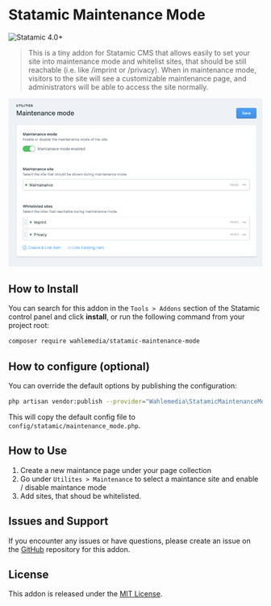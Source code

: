 <!-- statamic:hide -->

# Statamic Maintenance Mode

![Statamic 4.0+](https://img.shields.io/badge/Statamic-3.0+-FF269E?style=flat-square&link=https://statamic.com)

<!-- /statamic:hide -->

> This is a tiny addon for Statamic CMS that allows easily to set your site into maintenance mode and whitelist sites, that should be still reachable (i.e. like /imprint or /privacy). When in maintenance mode, visitors to the site will see a customizable maintenance page, and administrators will be able to access the site normally.

![settings](./docs/maintenance-settings.png)

## How to Install

You can search for this addon in the `Tools > Addons` section of the Statamic control panel and click **install**, or run the following command from your project root:

``` bash
composer require wahlemedia/statamic-maintenance-mode
```

## How to configure (optional)

You can override the default options by publishing the configuration:

```bash
php artisan vendor:publish --provider="Wahlemedia\StatamicMaintenanceMode\ServiceProvider" --tag=config
```

This will copy the default config file to `config/statamic/maintenance_mode.php`.

## How to Use

1. Create a new maintance page under your page collection
1. Go under `Utilites > Maintenance` to select a maintance site and enable / disable maintance mode 
1. Add sites, that shoud be whitelisted.

## Issues and Support
If you encounter any issues or have questions, please create an issue on the [GitHub](https://github.com/wahlemedia/statamic-maintenance-mode/issues) repository for this addon.

## License
This addon is released under the [MIT License](LICENSE.md).
